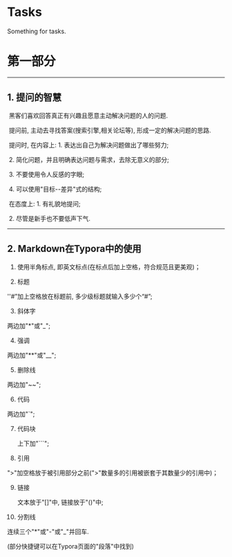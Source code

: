 # Tasks
Something for tasks.
# 第一部分    

***

## 1. 提问的智慧

​       黑客们喜欢回答真正有兴趣且愿意主动解决问题的人的问题. 

​       提问前, 主动去寻找答案(搜索引擎,相关论坛等), 形成一定的解决问题的思路. 

​       提问时, 在内容上: 1. 表达出自己为解决问题做出了哪些努力; 

​                        2. 简化问题，并且明确表达问题与需求，去除无意义的部分;

​                        3. 不要使用令人反感的字眼;

​                        4. 可以使用"目标--差异"式的结构;

​               在态度上: 1.  有礼貌地提问;                                     

​                        2.  尽管是新手也不要低声下气.

***

## 2. Markdown在Typora中的使用

1.  使用半角标点, 即英文标点(在标点后加上空格，符合规范且更美观)； 

2.  标题

   ''#”加上空格放在标题前, 多少级标题就输入多少个“#”;

3.  斜体字

   两边加"*"或"_";

4.  强调

   两边加"**"或"__";

5.  删除线

   两边加"~~";

6.  代码

   两边加"`";

7. 代码块

   上下加"```";

8.  引用

   ">"加空格放于被引用部分之前(">"数量多的引用被嵌套于其数量少的引用中)；

9. 链接

   文本放于"[]"中, 链接放于"()"中;

10. 分割线

   连续三个"*"或"-"或"_"并回车.

(部分快捷键可以在Typora页面的"段落"中找到)
